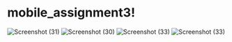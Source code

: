 # mobile_assignment3!
![Screenshot (31)](https://github.com/kennedy193/mobile_assignment3/assets/110908062/03dc6624-47d0-4394-9605-0c97d4d4e9e7)
![Screenshot (30)](https://github.com/kennedy193/mobile_assignment3/assets/110908062/d78cb78f-4ab8-4cf8-87e3-8eb32a7451c7)
![Screenshot (33)](https://github.com/kennedy193/mobile_assignment3/assets/110908062/657fb988-fb4d-4e22-8c70-8302fc3eb5ec)
![Screenshot (33)](https://github.com/kennedy193/mobile_assignment3/assets/110908062/259a23e7-7932-4cc8-addf-32ba3e7cd27b)
